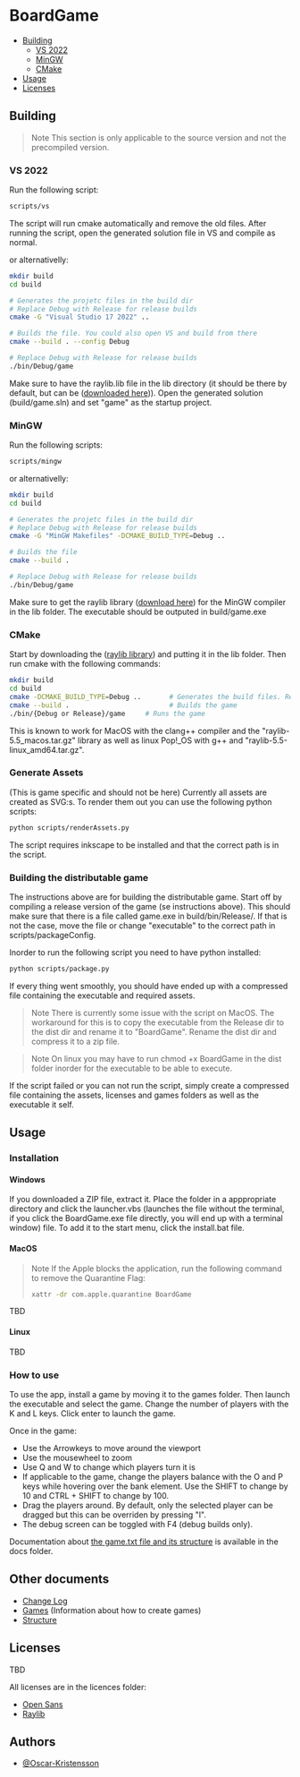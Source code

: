 # BoardGame

- [Building](#building)
    - [VS 2022](#vs-2022)
    - [MinGW](#mingw)
    - [CMake](#cmake)
- [Usage](#usage)
- [Licenses](#licenses)

## Building
> Note
> This section is only applicable to the source version and not the precompiled version.

### VS 2022
Run the following script:

``` bash
scripts/vs
```

The script will run cmake automatically and remove the old files. After running the script, open the generated solution file in VS and compile as normal. 

or alternativelly:
``` bash
mkdir build
cd build

# Generates the projetc files in the build dir
# Replace Debug with Release for release builds
cmake -G "Visual Studio 17 2022" ..

# Builds the file. You could also open VS and build from there
cmake --build . --config Debug

# Replace Debug with Release for release builds
./bin/Debug/game
```

Make sure to have the raylib.lib file in the lib directory (it should be there by default, but can be ([downloaded here](https://github.com/raysan5/raylib/releases/tag/5.5))). Open the generated solution (build/game.sln) and set "game" as the startup project.



### MinGW
Run the following scripts:

``` bash
scripts/mingw
```

or alternativelly:
``` bash
mkdir build
cd build

# Generates the projetc files in the build dir
# Replace Debug with Release for release builds
cmake -G "MinGW Makefiles" -DCMAKE_BUILD_TYPE=Debug ..

# Builds the file
cmake --build .

# Replace Debug with Release for release builds
./bin/Debug/game
```

Make sure to get the raylib library ([download here](https://github.com/raysan5/raylib/releases/tag/5.5)) for the MinGW compiler in the lib folder. The executable should be outputed in build/game.exe

### CMake
Start by downloading the ([raylib library](https://github.com/raysan5/raylib/releases/tag/5.5)) and putting it in the lib folder. Then run cmake with the following commands:

``` bash
mkdir build
cd build
cmake -DCMAKE_BUILD_TYPE=Debug ..       # Generates the build files. Replace Debug with Release for release builds
cmake --build .                         # Builds the game
./bin/{Debug or Release}/game     # Runs the game
```

This is known to work for MacOS with the clang++ compiler and the "raylib-5.5_macos.tar.gz" library as well as linux Pop!_OS with g++ and "raylib-5.5-linux_amd64.tar.gz".


### Generate Assets
(This is game specific and should not be here)
Currently all assets are created as SVG:s. To render them out you can use the following python scripts:
``` bash
python scripts/renderAssets.py
```
The script requires inkscape to be installed and that the correct path is in the script.

### Building the distributable game
The instructions above are for building the distributable game. Start off by compiling a release version of the game (se instructions above). This should make sure that there is a file called game.exe in build/bin/Release/. If that is not the case, move the file or change "executable" to the correct path in scripts/packageConfig. 

Inorder to run the following script you need to have python installed:

``` bash
python scripts/package.py
```

If every thing went smoothly, you should have ended up with a compressed file containing the executable and required assets. 
> Note
> There is currently some issue with the script on MacOS. The workaround for this is to copy the executable from the Release dir to the dist dir and rename it to "BoardGame". Rename the dist dir and compress it to a zip file. 

> Note
> On linux you may have to run chmod +x BoardGame in the dist folder inorder for the executable to be able to execute.

If the script failed or you can not run the script, simply create a compressed file containing the assets, licenses and games folders as well as the executable it self.

## Usage
### Installation
#### Windows
If you downloaded a ZIP file, extract it. Place the folder in a apppropriate directory and click the launcher.vbs (launches the file without the terminal, if you click the BoardGame.exe file directly, you will end up with a terminal window) file. To add it to the start menu, click the install.bat file. 


#### MacOS
> Note
> If the Apple blocks the application, run the following command to remove the Quarantine Flag:
> ``` bash
> xattr -dr com.apple.quarantine BoardGame
> ```

TBD


#### Linux
TBD

### How to use 
To use the app, install a game by moving it to the games folder. Then launch the executable and select the game. Change the number of players with the K and L keys. Click enter to launch the game. 

Once in the game:

* Use the Arrowkeys to move around the viewport
* Use the mousewheel to zoom
* Use Q and W to change which players turn it is
* If applicable to the game, change the players balance with the O and P keys while hovering over the bank element. Use the SHIFT to change by 10 and CTRL + SHIFT to change by 100. 
* Drag the players around. By default, only the selected player can be dragged but this can be overriden by pressing "l".
* The debug screen can be toggled with F4 (debug builds only).

Documentation about [the game.txt file and its structure](./docs/games.md) is available in the docs folder.  

## Other documents
- [Change Log](./docs/changeLog.md)
- [Games](./docs/games.md) (Information about how to create games)
- [Structure](./docs/structure.md)

## Licenses
TBD

All licenses are in the licences folder:
- [Open Sans](./licenses/open-sans-license.txt)
- [Raylib](./licenses/raylib-license.txt)

## Authors
- [@Oscar-Kristensson](https://github.com/Oscar-Kristensson)
